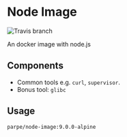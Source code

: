 # Node Image

![Travis branch](https://img.shields.io/travis/parpeoficial/node-image/8.9.4-alpine.svg?style=flat-square)

An docker image with node.js

## Components

* Common tools e.g. `curl`, `supervisor`.
* Bonus tool: `glibc`

## Usage

`parpe/node-image:9.0.0-alpine`

